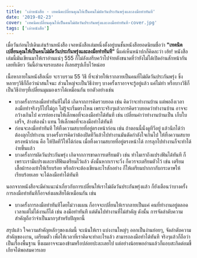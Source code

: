 ```yaml
---
title: 'เล่าหนังสือ - เทคนิคเปลี่ยนคุณให้เป็นคนไม่ผัดวันประกันพรุ่งและลงมือทำทันที'
date: '2019-02-23'
cover: 'เทคนิคเปลี่ยนคุณให้เป็นคนไม่ผัดวันประกันพรุ่งและลงมือทำทันที-cover.jpg'
tags: ['เล่าหนังสือ']
---
```


เมื่อวันก่อนไปเดินเล่นร้านหนังสือ เจอหนังสือเล่มหนึ่งตั้งอยู่บนชั้นหนังสือยอดนิยมชื่อว่า **"เทคนิคเปลี่ยนคุณให้เป็นคนไม่ผัดวันประกันพรุ่งและลงมือทำทันที"** นี่แค่เห็นหน้าปกก็คิดละว่า เฮ้ย! หนังสือเล่มนี้มันเขียนมาให้เราอ่านแน่ๆ 555 ก็ไม่ลังเลรีบคว้าไปจ่ายตังขนาดที่ว่ายังไม่ได้เปิดอ่านสักหน้ากันเลยทีเดียว วันนี้อ่านจบรอบสอง ก็เลยสรุปเก็บไว้หน่อย

เนื้อหาภายในหนังสือเนี่ย จะรวบรวม 55 วิธี ที่จะช่วยให้เรากลายเป็นคนที่ไม่ผัดวันประกันพรุ่ง ซึ่งหลายๆวิธีก็ถือว่าน่าสนใจนะ ส่วนใหญ่จะเป็นวิธีง่ายๆ บางครั้งเราอาจจะรู้อยู่แล้ว แค่ไม่ทำ หรือบางวิธีก็เป็นวิธีง่ายๆที่เปลี่ยนมุมมองเราได้เหมือนกัน ยกตัวอย่างเช่น

- บางครั้งการลงมือทำทันทีไม่ได้ เกิดจากการคิดรวบยอด เช่น คิดว่าจะทำงานบ้าน แต่พอถึงเวลาลงมือทำจริงๆก็ไปไม่ถูก ไม่รู้จะเริ่มตรงไหน เพราะจริงๆแล้วการคิดรวบยอดว่าทำงานบ้าน อาจจะกว้างเกินไป ควรย่อยงานให้เล็กพอที่จะลงมือทำได้ทันที เช่น เปลี่ยนคำว่าทำงานบ้านเป็น เก็บใบเสร็จ, ล้างห้องน้ำ แทน ให้เล็กพอที่จะลงมือทำได้ทันที
- ก่อนจะลงมือทำทันที ให้ทิ้งความสบายที่อยู่ตรงหน้าก่อน เช่น ถ้าตอนนี้นั่งดูทีวีอยู่ แล้วนึกได้ว่าต้องลุกไปทำงาน บางครั้งการคิดว่าต้องปิดทีวีแล้วไปทำงานมันตัดกำลังใจเกินไป ให้ทิ้งความสบายตรงหน้าก่อน คือ ให้ปิดทีวีให้ได้ก่อน เมื่อทิ้งความสบายที่อยู่ตรงหน้าได้ การลุกไปทำงานก็จะทำได้ง่ายขึ้นแล้ว
- บางครั้งการผัดวันประกันพรุ่ง เกิดจากการขาดการเตรียมตัว เช่น ทำไมเราถึงแปรงฟันได้ทันที ก็เพราะเรามีแปรงและยาสีฟันเตรียมไว้แล้ว ดังนั้นหากเราจะวิ่ง ก็ควรจะเตรียมตัวไว้ เช่น เตรียมเสื้อผ้ารองเท้าให้เรียบร้อย หรือถ้าจะต้องเขียนอะไรสักอย่าง ก็ให้เตรียมปากกากับกระดาษให้เรียบร้อยเลย จะได้ลงมือทำได้ทันที

นอกจากหนังสือจะมีคำแนะนำเกี่ยวกับการเปลี่ยนให้เราไม่ผัดวันประกันพรุ่งแล้ว ก็ยังเตือนว่าบางครั้งการลงมือทำทันทีก็อาจส่งผลเสียได้เหมือนกัน เช่น

- บางครั้งการลงมือทำทันทีโดยไม่วางแผน ก็อาจจะเปลี่ยนให้เรากลายเป็นแค่ คนที่ทำงานอยู่ตลอดเวลาแต่ไม่ได้งานก็ได้ เช่น ลงมือทำทันที แต่ดันไปทำงานที่ไม่สำคัญ ดังนั้น การจัดลำดับความสำคัญถือว่าจำเป็นมากๆสำหรับปัญหานี้

สรุปแล้ว ใจความสำคัญหลักๆของเล่มนี้ จะเน้นให้เรา แบ่งงานใหญ่ๆ ออกเป็นง่านย่อยๆ, จัดลำดับความสำคัญของงาน, เตรียมตัว เพื่อให้เวลาที่เราคิดจะทำอะไรแล้ว สามารถลงมือทำได้ทันที จริงๆแล้วก็ถือว่าเป็นเรื่องพื้นฐาน ซึ่งผมอาจจะมองข้ามหรือปล่อยปะละเลยไป แต่อย่างน้อยพออ่านแล้วก็แอบสะกิดต่อมขี้เกียจได้พอสมควรเลย
